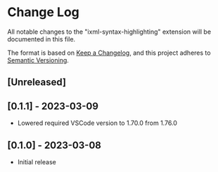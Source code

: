 # Change Log

All notable changes to the "ixml-syntax-highlighting" extension will be documented in this file.

The format is based on [Keep a Changelog](https://keepachangelog.com/en/1.0.0/),
and this project adheres to [Semantic Versioning](https://semver.org/spec/v2.0.0.html).

## [Unreleased]

## [0.1.1] - 2023-03-09

- Lowered required VSCode version to 1.70.0 from 1.76.0

## [0.1.0] - 2023-03-08

- Initial release